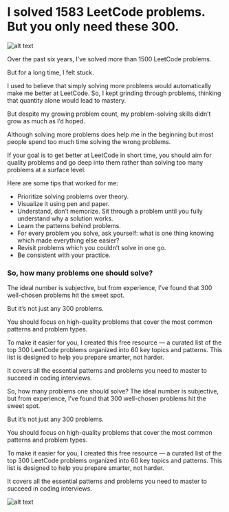 # I solved 1583 LeetCode problems. But you only need these 300.

![alt text](https://miro.medium.com/v2/resize:fit:720/format:webp/1*veZ8QyHJ7W6b9EnPikj50A.png)

Over the past six years, I’ve solved more than 1500 LeetCode problems.

But for a long time, I felt stuck.

I used to believe that simply solving more problems would automatically make me better at LeetCode. So, I kept grinding through problems, thinking that quantity alone would lead to mastery.

But despite my growing problem count, my problem-solving skills didn’t grow as much as I’d hoped.

Although solving more problems does help me in the beginning but most people spend too much time solving the wrong problems.

If your goal is to get better at LeetCode in short time, you should aim for quality problems and go deep into them rather than solving too many problems at a surface level.

Here are some tips that worked for me:

- Prioritize solving problems over theory.
- Visualize it using pen and paper.
- Understand, don’t memorize. Sit through a problem until you fully understand why a solution works.
- Learn the patterns behind problems.
- For every problem you solve, ask yourself: what is one thing knowing which made everything else easier?
- Revisit problems which you couldn’t solve in one go.
- Be consistent with your practice.

### So, how many problems one should solve?

The ideal number is subjective, but from experience, I’ve found that 300 well-chosen problems hit the sweet spot.

But it’s not just any 300 problems.

You should focus on high-quality problems that cover the most common patterns and problem types.

To make it easier for you, I created this free resource — a curated list of the top 300 LeetCode problems organized into 60 key topics and patterns. This list is designed to help you prepare smarter, not harder.

It covers all the essential patterns and problems you need to master to succeed in coding interviews.

So, how many problems one should solve?
The ideal number is subjective, but from experience, I’ve found that 300 well-chosen problems hit the sweet spot.

But it’s not just any 300 problems.

You should focus on high-quality problems that cover the most common patterns and problem types.

To make it easier for you, I created this free resource — a curated list of the top 300 LeetCode problems organized into 60 key topics and patterns. This list is designed to help you prepare smarter, not harder.

It covers all the essential patterns and problems you need to master to succeed in coding interviews.

![alt text](https://miro.medium.com/v2/resize:fit:720/format:webp/1*CFJDQqyIfPgHMG1c6nCxfw.png)